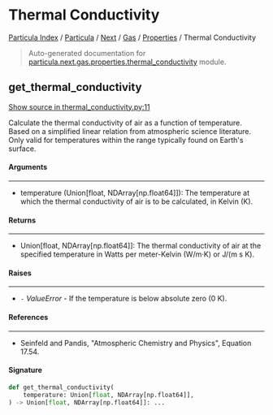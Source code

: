 # Thermal Conductivity

[Particula Index](../../../../README.md#particula-index) / [Particula](../../../index.md#particula) / [Next](../../index.md#next) / [Gas](../index.md#gas) / [Properties](./index.md#properties) / Thermal Conductivity

> Auto-generated documentation for [particula.next.gas.properties.thermal_conductivity](https://github.com/uncscode/particula/blob/main/particula/next/gas/properties/thermal_conductivity.py) module.

## get_thermal_conductivity

[Show source in thermal_conductivity.py:11](https://github.com/uncscode/particula/blob/main/particula/next/gas/properties/thermal_conductivity.py#L11)

Calculate the thermal conductivity of air as a function of temperature.
Based on a simplified linear relation from atmospheric science literature.
Only valid for temperatures within the range typically found on
Earth's surface.

#### Arguments

-----
- temperature (Union[float, NDArray[np.float64]]): The temperature at which
the thermal conductivity of air is to be calculated, in Kelvin (K).

#### Returns

--------
- Union[float, NDArray[np.float64]]: The thermal conductivity of air at the
specified temperature in Watts per meter-Kelvin (W/m·K) or J/(m s K).

#### Raises

------
- `-` *ValueError* - If the temperature is below absolute zero (0 K).

#### References

----------
- Seinfeld and Pandis, "Atmospheric Chemistry and Physics", Equation 17.54.

#### Signature

```python
def get_thermal_conductivity(
    temperature: Union[float, NDArray[np.float64]],
) -> Union[float, NDArray[np.float64]]: ...
```
